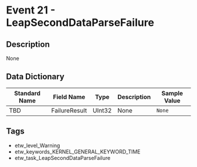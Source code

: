 # Event 21 - LeapSecondDataParseFailure

## Description
None

## Data Dictionary
|Standard Name|Field Name|Type|Description|Sample Value|
|---|---|---|---|---|
|TBD|FailureResult|UInt32|None|`None`|

## Tags
* etw_level_Warning
* etw_keywords_KERNEL_GENERAL_KEYWORD_TIME
* etw_task_LeapSecondDataParseFailure